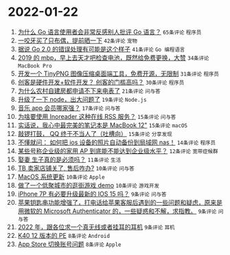 # 2022-01-22

1. [为什么 Go 语言使用者会非常反感别人批评 Go 语言？](https://www.v2ex.com/t/829884) `65条评论` `程序员`
1. [一咬牙买了只布偶，提前晒一下](https://www.v2ex.com/t/829893) `42条评论` `宠物`
1. [据说 Go 2.0 的错误处理有可能是这个样子](https://www.v2ex.com/t/829865) `41条评论` `Go 编程语言`
1. [2019 的 mbp，早上去天才吧检查电池，既然给免费更换，大赞](https://www.v2ex.com/t/829866) `34条评论` `MacBook Pro`
1. [开发一个 TinyPNG 图像压缩桌面端工具，免费开源，无限制](https://www.v2ex.com/t/829856) `31条评论` `程序员`
1. [创客是硬件开发+软件开发？ 创客的门槛高吗？](https://www.v2ex.com/t/829892) `30条评论` `程序员`
1. [为什么农村自建房都申请不下来电表了](https://www.v2ex.com/t/829847) `21条评论` `问与答`
1. [升级了一下 node，出大问题了](https://www.v2ex.com/t/829871) `19条评论` `Node.js`
1. [音乐 app 会员哪家强？](https://www.v2ex.com/t/829880) `17条评论` `问与答`
1. [为啥要使用 Inoreader 这种在线 RSS 服务？](https://www.v2ex.com/t/829942) `15条评论` `问与答`
1. [实话说，我心中最完美的笔记本是 MacBook 12"](https://www.v2ex.com/t/829927) `15条评论` `macOS`
1. [敲锣打鼓， QQ 终于不当人了（吐槽向）](https://www.v2ex.com/t/829922) `15条评论` `分享发现`
1. [不懂就问： 如何把 ios 设备的照片自动备份到局域网 nas！](https://www.v2ex.com/t/829873) `14条评论` `程序员`
1. [某些号称企业级的家用 AP 到底能不能达到企业级水平？](https://www.v2ex.com/t/829877) `12条评论` `宽带症候群`
1. [娶妻 生子真的是必须吗？](https://www.v2ex.com/t/829936) `11条评论` `生活`
1. [TB 卖家店铺关了, 售后咋办?](https://www.v2ex.com/t/829950) `10条评论` `问与答`
1. [MacOS 系统更新](https://www.v2ex.com/t/829906) `10条评论` `Apple`
1. [做了一个低聚城市的逛街游戏 demo](https://www.v2ex.com/t/829889) `10条评论` `游戏开发`
1. [iPhone 7P 有必要升级最新的 IOS 15 吗？](https://www.v2ex.com/t/829951) `9条评论` `问与答`
1. [苹果钥匙串功能增强了，打电话给苹果客服后遇到的一些问题和疑虑，原来是用微软的 Microsoft Authenticator 的，一些疑惑和不解，求指教。](https://www.v2ex.com/t/829940) `9条评论` `问与答`
1. [2022 年，跟各位求一个真无线或者挂耳的耳机](https://www.v2ex.com/t/829851) `9条评论` `耳机`
1. [K40 12 版本的 PE](https://www.v2ex.com/t/829902) `8条评论` `Android`
1. [App Store 切换账号问题](https://www.v2ex.com/t/829876) `8条评论` `Apple`
